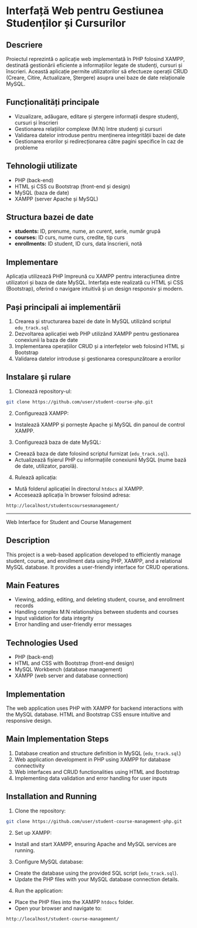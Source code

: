 # Interfață Web pentru Gestiunea Studenților și Cursurilor

## Descriere
Proiectul reprezintă o aplicație web implementată în PHP folosind XAMPP, destinată gestionării eficiente a informațiilor legate de studenți, cursuri și înscrieri. Această aplicație permite utilizatorilor să efectueze operații CRUD (Creare, Citire, Actualizare, Ștergere) asupra unei baze de date relaționale MySQL.

## Funcționalități principale
- Vizualizare, adăugare, editare și ștergere informații despre studenți, cursuri și înscrieri
- Gestionarea relațiilor complexe (M:N) între studenți și cursuri
- Validarea datelor introduse pentru menținerea integrității bazei de date
- Gestionarea erorilor și redirecționarea către pagini specifice în caz de probleme

## Tehnologii utilizate
- PHP (back-end)
- HTML și CSS cu Bootstrap (front-end și design)
- MySQL (baza de date)
- XAMPP (server Apache și MySQL)

## Structura bazei de date
- **students:** ID, prenume, nume, an curent, serie, număr grupă
- **courses:** ID curs, nume curs, credite, tip curs
- **enrollments:** ID student, ID curs, data înscrierii, notă

## Implementare
Aplicația utilizează PHP împreună cu XAMPP pentru interacțiunea dintre utilizatori și baza de date MySQL. Interfața este realizată cu HTML și CSS (Bootstrap), oferind o navigare intuitivă și un design responsiv și modern.

## Pași principali ai implementării
1. Crearea și structurarea bazei de date în MySQL utilizând scriptul `edu_track.sql`
2. Dezvoltarea aplicației web PHP utilizând XAMPP pentru gestionarea conexiunii la baza de date
3. Implementarea operațiilor CRUD și a interfețelor web folosind HTML și Bootstrap
4. Validarea datelor introduse și gestionarea corespunzătoare a erorilor

## Instalare și rulare
1. Clonează repository-ul:
```bash
git clone https://github.com/user/student-course-php.git
```

2. Configurează XAMPP:
- Instalează XAMPP și pornește Apache și MySQL din panoul de control XAMPP.

3. Configurează baza de date MySQL:
- Creează baza de date folosind scriptul furnizat (`edu_track.sql`).
- Actualizează fișierul PHP cu informațiile conexiunii MySQL (nume bază de date, utilizator, parolă).

4. Rulează aplicația:
- Mută folderul aplicației în directorul `htdocs` al XAMPP.
- Accesează aplicația în browser folosind adresa:
```
http://localhost/studentscoursesmanagement/
```

---

Web Interface for Student and Course Management

## Description
This project is a web-based application developed to efficiently manage student, course, and enrollment data using PHP, XAMPP, and a relational MySQL database. It provides a user-friendly interface for CRUD operations.

## Main Features
- Viewing, adding, editing, and deleting student, course, and enrollment records
- Handling complex M:N relationships between students and courses
- Input validation for data integrity
- Error handling and user-friendly error messages

## Technologies Used
- PHP (back-end)
- HTML and CSS with Bootstrap (front-end design)
- MySQL Workbench (database management)
- XAMPP (web server and database connection)

## Implementation
The web application uses PHP with XAMPP for backend interactions with the MySQL database. HTML and Bootstrap CSS ensure intuitive and responsive design.

## Main Implementation Steps
1. Database creation and structure definition in MySQL (`edu_track.sql`)
2. Web application development in PHP using XAMPP for database connectivity
3. Web interfaces and CRUD functionalities using HTML and Bootstrap
4. Implementing data validation and error handling for user inputs

## Installation and Running
1. Clone the repository:
```bash
git clone https://github.com/user/student-course-management-php.git
```

2. Set up XAMPP:
- Install and start XAMPP, ensuring Apache and MySQL services are running.

3. Configure MySQL database:
- Create the database using the provided SQL script (`edu_track.sql`).
- Update the PHP files with your MySQL database connection details.

4. Run the application:
- Place the PHP files into the XAMPP `htdocs` folder.
- Open your browser and navigate to:
```
http://localhost/student-course-management/
```

